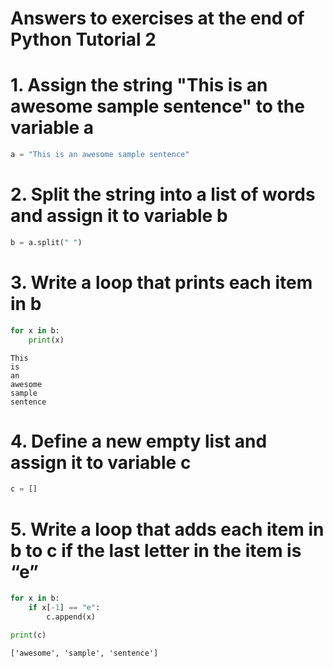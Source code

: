 
# Answers to exercises at the end of Python Tutorial 2

# 1. Assign the string "This is an awesome sample sentence" to the variable a
```python
a = "This is an awesome sample sentence"
```

# 2. Split the string into a list of words and assign it to variable b
```python
b = a.split(" ")
```

# 3. Write a loop that prints each item in b
```python
for x in b:
	print(x)
```

```
This
is
an
awesome
sample
sentence
```

# 4. Define a new empty list and assign it to variable c
```python
c = []
```

# 5. Write a loop that adds each item in b to c if the last letter in the item is “e”
```python
for x in b:
	if x[-1] == "e":
		c.append(x)

print(c)
```

```
['awesome', 'sample', 'sentence']
```
